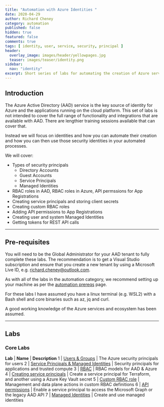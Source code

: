 ```yaml
---
title: "Automation with Azure Identities "
date: 2020-04-29
author: Richard Cheney
category: automation
published: false
hidden: true
featured: false
comments: true
tags: [ identity, user, service, security, principal ]
header:
  overlay_image: images/header/yellowpages.jpg
  teaser: images/teaser/identity.png
sidebar:
  nav: "identity"
excerpt: Short series of labs for automating the creation of Azure service principals and managed identities, and then common use cases for those security principals
---
```


## Introduction

The Azure Active Directory (AAD) service is the key source of identity for Azure and the applications running on the cloud platform. This set of labs is not intended to cover the full range of functionality and integrations that are available with AAD. There are lengthier training sessions available that can cover that.

Instead we will focus on identities and how you can automate their creation and how you can then use those security identities in your automated processes.

We will cover:

* Types of security principals
    * Directory Accounts
    * Guest Accounts
    * Service Principals
    * Managed Identities
* RBAC roles in AAD, RBAC roles in Azure, API permssions for App Registrations
* Creating service principals and storing client secrets
* Creating custom RBAC roles
* Adding API permissions to App Registrations
* Creating user and system Managed Identities
* Getting tokens for REST API calls

----------

## Pre-requisites

You will need to be the Global Administrator for your AAD tenant to fully complete these labs. The recommendation is to get a Visual Studio subscription and ensure that you create a new tenant by using a Microsoft Live ID, e.g. richard.cheney@outlook.com.

As with all of the labs in the automation category, we recommend setting up your machine as per the [automation prereqs](../prereqs) page.

For these labs I have assumed you have a linux terminal (e.g. WSL2) with a Bash shell and core binaries such as az, jq and curl.

A good working knowledge of the Azure services and ecosystem has been assumed.

----------

## Labs

### Core Labs

**Lab** | **Name** | **Description**
1 | [Users & Groups](users) | The Azure security principals for users
2 | [Service Principals & Managed Identities](sp&mi) | Security principals for applications and trusted compute
3 | [RBAC](rbac) | RBAC models for AAD & Azure
4 | [Creating service principals](lab4) | Create a service principal for Terraform, and another using a Azure Key Vault secret
5 | [Custom RBAC role](lab5) | Management and data plane actions in custom RBAC definitions
6 | [API permissions](lab6) | Enable a service principal to access the Microsoft Graph or the legacy AAD API
7 | [Managed Identities](lab7) | Create and use managed identities
